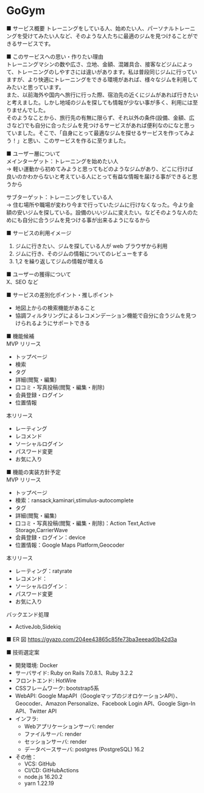 <!-- # README

This README would normally document whatever steps are necessary to get the
application up and running.

Things you may want to cover:

* Ruby version

* System dependencies

* Configuration

* Database creation

* Database initialization

* How to run the test suite

* Services (job queues, cache servers, search engines, etc.)

* Deployment instructions

* ... -->

# GoGym

■ サービス概要
トレーニングをしている人、始めたい人、パーソナルトレーニングを受けてみたい人など、そのような人たちに最適のジムを見つけることができるサービスです。

■ このサービスへの思い・作りたい理由  
トレーニングマシンの数や広さ、立地、金額、混雑具合、接客などジムによって、トレーニングのしやすさには違いがあります。私は普段同じジムに行っていますが、より快適にトレーニングをできる環境があれば、様々なジムを利用してみたいと思っています。  
また、以前海外や国内へ旅行に行った際、宿泊先の近くにジムがあれば行きたいと考えました。しかし地域のジムを探しても情報が少ない事が多く、利用には至りませんでした。  
そのようなことから、旅行先の有無に限らず、それ以外の条件(設備、金額、広さなど)でも自分に合ったジムを見つけるサービスがあれば便利なのになと思っていました。そこで、「自身にとって最適なジムを探せるサービスを作ってみよう！」と思い、このサービスを作るに至りました。

■ ユーザー層について  
メインターゲット：トレーニングを始めたい人  
→ 軽い運動から初めてみようと思ってもどのようなジムがあり、どこに行けば良いのかわからないと考えている人にとって有益な情報を届ける事ができると思うから

サブターゲット：トレーニングをしている人  
→ 住む場所や職場が変わり今まで行っていたジムに行けなくなった。今より金額の安いジムを探している。設備のいいジムに変えたい。などそのような人のためにも自分に合うジムを見つける事が出来るようになるから

■ サービスの利用イメージ

1. ジムに行きたい、ジムを探している人が web ブラウザから利用
1. ジムに行き、そのジムの情報についてのレビューをする
1. 1,2 を繰り返してジムの情報が増える

■ ユーザーの獲得について  
X、SEO など

■ サービスの差別化ポイント・推しポイント

- 地図上からの検索機能があること
- 協調フィルタリングによるレコメンデーション機能で自分に合うジムを見つけられるようにサポートできる

■ 機能候補  
MVP リリース

- トップページ
- 検索
- タグ
- 詳細(閲覧・編集)
- 口コミ・写真投稿(閲覧・編集・削除)
- 会員登録・ログイン
- 位置情報

本リリース

- レーティング
- レコメンド
- ソーシャルログイン
- パスワード変更
- お気に入り

■ 機能の実装方針予定  
MVP リリース

- トップページ
- 検索：ransack,kaminari,stimulus-autocomplete
- タグ
- 詳細(閲覧・編集)
- 口コミ・写真投稿(閲覧・編集・削除)：Action Text,Active Storage,CarrierWave
- 会員登録・ログイン：device
- 位置情報：Google Maps Platform,Geocoder

本リリース

- レーティング：ratyrate
- レコメンド：
- ソーシャルログイン：
- パスワード変更
- お気に入り

バックエンド処理

- ActiveJob,Sidekiq

■ ER 図
https://gyazo.com/204ee43865c85fe73ba3eeead0b42d3a

■ 技術選定案
- 開発環境: Docker
- サーバサイド: Ruby on Rails 7.0.8.1、Ruby 3.2.2
- フロントエンド: HotWire
- CSSフレームワーク: bootstrap5系
- WebAPI: Google MapAPI（GoogleマップのジオロケーションAPI）、Geocoder、Amazon Personalize、Facebook Login API、Google Sign-In API、Twitter API
- インフラ:
  - Webアプリケーションサーバ: render
  - ファイルサーバ: render
  - セッションサーバ: render
  - データベースサーバ:  postgres (PostgreSQL) 16.2
- その他：
  - VCS: GitHub
  - CI/CD: GitHubActions
  - node.js 16.20.2
  - yarn 1.22.19
